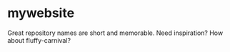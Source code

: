 # mywebsite
Great repository names are short and memorable. Need inspiration? How about fluffy-carnival?
